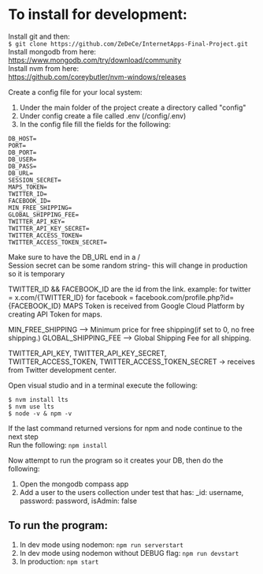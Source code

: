 To install for development:
===
Install git and then:  
`$ git clone https://github.com/ZeDeCe/InternetApps-Final-Project.git`  
Install mongodb from here:  
https://www.mongodb.com/try/download/community  
Install nvm from here:  
https://github.com/coreybutler/nvm-windows/releases  

Create a config file for your local system:
1. Under the main folder of the project create a directory called "config"
2. Under config create a file called .env (/config/.env)
3. In the config file fill the fields for the following:
```
DB_HOST=
PORT=
DB_PORT=
DB_USER=
DB_PASS=
DB_URL=
SESSION_SECRET=
MAPS_TOKEN=
TWITTER_ID=
FACEBOOK_ID=
MIN_FREE_SHIPPING=
GLOBAL_SHIPPING_FEE=
TWITTER_API_KEY=
TWITTER_API_KEY_SECRET=
TWITTER_ACCESS_TOKEN=
TWITTER_ACCESS_TOKEN_SECRET=
```
Make sure to have the DB_URL end in a /  
Session secret can be some random string- this will change in production so it is temporary

TWITTER_ID && FACEBOOK_ID are the id from the link.
example:
for twitter = x.com/{TWITTER_ID}
for facebook = facebook.com/profile.php?id={FACEBOOK_ID}
MAPS Token is received from Google Cloud Platform by creating API Token for maps.

MIN_FREE_SHIPPING --> Minimum price for free shipping(if set to 0, no free shipping.)
GLOBAL_SHIPPING_FEE --> Global Shipping Fee for all shipping.

TWITTER_API_KEY, TWITTER_API_KEY_SECRET, TWITTER_ACCESS_TOKEN, TWITTER_ACCESS_TOKEN_SECRET -> receives from Twitter development center.

Open visual studio and in a terminal execute the following:
```
$ nvm install lts
$ nvm use lts
$ node -v & npm -v
```
If the last command returned versions for npm and node continue to the next step  
Run the following:
`npm install`

Now attempt to run the program so it creates your DB, then do the following:
1. Open the mongodb compass app
2. Add a user to the users collection under test that has: _id: username, password: password, isAdmin: false
  
To run the program:
---
1. In dev mode using nodemon: `npm run serverstart`
2. In dev mode using nodemon without DEBUG flag: `npm run devstart`
3. In production: `npm start`
